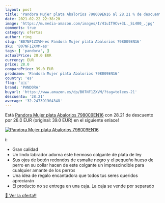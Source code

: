 ```yaml
---
layout: post
title: 'Pandora Mujer plata Abalorios 798009EN16 al 28.21 % de descuento'
date: 2021-02-22 22:38:20
image: 'https://m.media-amazon.com/images/I/41uIT9Cv+3L._SL400_.jpg'
comments: true
category: ofertas
author: ring
slug: 'B07NF1ZXVM-es Pandora Mujer plata Abalorios 798009EN16'
sku: 'B07NF1ZXVM-es'
tags: [ 'pandora', ]
actualPrice: 28.0 EUR
currency: EUR
price: 28.0
comparePrice: 39.0 EUR
prodname: 'Pandora Mujer plata Abalorios 798009EN16'
country: 'es'
flag: '🇪🇸'
brand: 'PANDORA'
buyurl: 'https://www.amazon.es/dp/B07NF1ZXVM/?tag=tolees-21'
descuento: '28.21'
average: '32.247391304348'
---
```


Está [Pandora Mujer plata Abalorios 798009EN16](https://www.amazon.es/dp/B07NF1ZXVM/?tag=tolees-21) con 28.21 de descuento por 28.0 EUR (original: 39.0 EUR) en el siguiente enlace!

[![Pandora Mujer plata Abalorios 798009EN16](https://m.media-amazon.com/images/I/41uIT9Cv+3L._SL400_.jpg)](https://www.amazon.es/dp/B07NF1ZXVM/?tag=tolees-21)

ℹ️:

- Gran calidad
- Un lindo labrador adorna este hermoso colgante de plata de ley
- Sus ojos de botón redondos de esmalte negro y el pequeño hueso de perro en su collar hacen de este colgante un imprescindible para cualquier amante de los perros
- Una idea de regalo encantadora que todos tus seres queridos apreciarán
- El producto no se entrega en una caja. La caja se vende por separado

[🛒 Ver la oferta!!](https://www.amazon.es/dp/B07NF1ZXVM/?tag=tolees-21)

